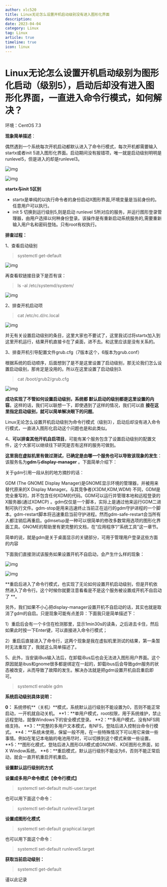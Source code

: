 ```yaml
---
author: xlc520
title: Linux无论怎么设置开机启动级别没有进入图形化界面
description: 
date: 2023-04-04
category: Linux
tag: Linux
article: true
timeline: true
icon: linux
---
```


# Linux无论怎么设置开机启动级别为图形化启动（级别5），启动后却没有进入图形化界面，一直进入命令行模式，如何解决？

环境：CentOS 7.3

**现象简单描述**：

偶然遇到一个系统每次开机启动都默认进入了命令行模式，每次开机都需要输入startx或者init
5进入图形化界面。启动期间没有报错项，唯一就是启动级别明明是runlevel5，但是进入的却是runlevel3。

![img](https://bitbucket.org/xlc520/blogasset/raw/main/images3/v2-8a79263cd27fc8794234052614fad7ed_r.jpg)

![img](https://bitbucket.org/xlc520/blogasset/raw/main/images3/v2-b003e2e88a990f28d34b632cfc633b3e_r.jpg)

**startx与init 5区别**

- startx是单纯的以执行命令者的身份启动X图形界面,环境变量是当前身份的。任意用户可以执行。
- init 5 切换到运行级别5,则是启动 runlevel 5所对应的服务，并运行图形登录管理器，由用户选择以何种身份登录。该操作是有重新启动系统服务的,需要重新输入用户名和密码登陆。只有root有权执行。

**排查过程：**

1、查看启动级别

> systemctl get-default

![img](https://bitbucket.org/xlc520/blogasset/raw/main/images3/v2-a3040b761b076098bb9b688bfb835f69_r.jpg)

再查看软链接目录下是否有误：

> ls -al /etc/systemd/system/

![img](https://bitbucket.org/xlc520/blogasset/raw/main/images3/v2-2e028bdf7ea4e0697861d4f096b272aa_r.jpg)

2、排查开机启动项

> cat /etc/rc.d/rc.local

![img](https://bitbucket.org/xlc520/blogasset/raw/main/images3/v2-822cc5cdeec7d67cb8e2d16fb7284cbf_r.jpg)

并无有关设置启动级别的条目，这里大家也不要试了，这里我试过将startx加入到这里开机运行，结果开机直接卡在了桌面，进不去。和这里应该是没有关系的。

3、排查开机引导配置文件grub.cfg（7版本这个，6版本为grub.conf）

根据系统的启动顺序，后面想到了是不是这里设置了启动级别，那无论我们怎么设置启动级别，那肯定是没用的。所以在这里设置了启动级别3.

> cat /boot/grub2/grub.cfg

![img](https://bitbucket.org/xlc520/blogasset/raw/main/images3/v2-3ffc729159af0dbbfb2d5f9ab59e9996_r.jpg)

**成功实现了不管如何设置启动级别，系统都 默认启动的级别都是这里设置的内容**。这样的话，我们可以联想一下，即使遇到了这样的情况，我们可以直
**接在这里指定启动级别，就可以简单解决眼下的问题**。

Linux无论怎么设置开机启动级别为命令行模式（级别3），启动后却没有进入命令行模式，一直进入图形化启动这个问题也是和此类似。

4、**可以排查其他开机自启项目**，可能有某个服务包含了设置启动级别的配置文件，这个大家可以继续往下研究是否有这样的服务可做到。

**这里我在虚拟机里有做过测试，已确定是由哪一个服务也可以导致该现象的发生**：该服务名为**gdm**与**display-manager**
。下面简单介绍下：

关于gdm引用一段从别的地方摘抄的话：

GDM (The GNOME Display Manager)是GNOME显示环境的管理器，并被用来替代原来的X Display Manager。与其竞争者(X3DM,KDM,WDM)
不同，GDM是完全重写的，并不包含任何XDM的代码。GDM可以运行并管理本地和远程登录的X服务器(通过XDMCP)
。gdm仅仅是一个脚本，实际上是通过他来运行GDM二进制可执行文件。gdm-stop是用来迅速终止当前正在运行的gdm守护进程的一个脚本。gdm-restart脚本将迅速重启当前守护进程。然而gdm-safe-restart会当所有人都注销后再重启。gdmsetup是一种可以很简单的修改多数常用选项的图形化界面工具。GNOME的帮助里有更完整的文档，在“应用程序”/“系统工具”这一章节。

简单的说，就是gdm是关于桌面显示的关键部分，可用于管理用户登录这些方面的内容

下面我们直接测试该服务如果设置开机不自启动，会产生什么样的现象：

![img](https://bitbucket.org/xlc520/blogasset/raw/main/images3/v2-b04965446234d2582cac0f0babb1dbe6_r.jpg)

![img](https://bitbucket.org/xlc520/blogasset/raw/main/images3/v2-a13c66244680f02646ec57bc32d89455_r.jpg)

**重启后进入了命令行模式，也实现了无论如何设置开机启动级别，但是开机依然进入了命令行。这个时候你就要注意看看是不是这个服务被设置成开机不自启动了
**。

另外，我们如果不小心把display-manager设置开机不自启动的话，其实也就是取消了gdm的自启。只是现象可能有点差异：下面我只是简单描述下：

1）重启后会有一个卡住在检测那里，显示1min30s的读条，之后进去卡住，然后如果此时按一下Enter键，可以直接进入命令行模式；

2）重启后直接进入了命令行，这两个现象是我在虚拟机里测试的结果，第一条暂时无法重现了，我就这么简单描述了。

5、此外，当安装iBus输入法后，在卸载iBus后也会无法进入图形用户界面。这个原因就是ibus和gnome很多都是绑定在一起的，卸载ibus后会导致gdm服务的状态被改变，从而导致了故障的发生。解决办法就是把gdm设置开机自启重启即可。

> systemctl enable gdm



**系统启动级别具体说明：**

**0：** 系统停机**（关机）**模式，系统默认运行级别不能设置为0，否则不能正常启动，一开机就自动关机。
**1：**单用户模式，root权限，用于系统维护，禁止远程登陆，就像Windows下的安全模式登录。
**2：**多用户模式，没有NFS网络支持。
**3：**完整的多用户文本模式，有NFS，登陆后进入控制台命令行模式。
**4：**系统未使用，保留一般不用，在一些特殊情况下可以用它来做一些事情。例如在笔记本电脑的电池用尽时，可以切换到这个模式来做一些设置。
**5：**图形化模式，登陆后进入图形GUI模式或GNOME、KDE图形化界面，如X Window系统。
**6：**重启模式，默认运行级别不能设为6，否则不能正常启动，就会一直开机重启开机重启。

**设置默认运行级别的方式**

**设置成多用户命令模式【命令行模式】**

> systemctl set-default multi-user.target

也可以用下面这个命令：

> systemctl set-default runlevel3.target



**设置成图形化模式**

> systemctl set-default graphical.target

也可以用下面这个命令：

> systemctl set-default runlevel5.target


**获取当前启动级别：**

> systemctl get-default



谨以此记录